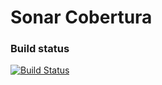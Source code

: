 Sonar Cobertura 
==========

### Build status

[![Build Status](https://api.travis-ci.org/SonarCommunity/sonar-cobertura.png)](https://travis-ci.org/SonarCommunity/sonar-cobertura)
